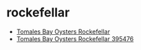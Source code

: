 # rockefellar

 * [Tomales Bay Oysters Rockefellar](../../index/t/tomales-bay-oysters-rockefellar-395476.json)
 * [Tomales Bay Oysters Rockefellar 395476](../../index/t/tomales-bay-oysters-rockefellar-395476.json)
